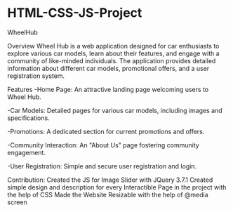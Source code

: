 # HTML-CSS-JS-Project

WheelHub

Overview
Wheel Hub is a web application designed for car enthusiasts to explore various car models, learn about their features, and engage with a community of like-minded individuals. The application provides detailed information about different car models, promotional offers, and a user registration system.

Features
-Home Page: An attractive landing page welcoming users to Wheel Hub.

-Car Models: Detailed pages for various car models, including images and specifications.

-Promotions: A dedicated section for current promotions and offers.

-Community Interaction: An "About Us" page fostering community engagement.

-User Registration: Simple and secure user registration and login.

Contribution:
Created the JS for Image Slider with JQuery 3.7.1
Created simple design and description for every Interactible Page in the project with the help of CSS
Made the Website Resizable with the help of @media screen


